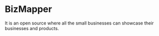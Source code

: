 # BizMapper
It is an open source where all the small businesses can showcase their businesses and products.
